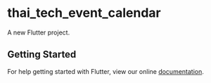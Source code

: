 # thai_tech_event_calendar

A new Flutter project.

## Getting Started

For help getting started with Flutter, view our online
[documentation](https://flutter.io/).
